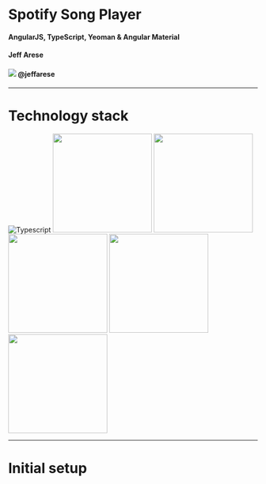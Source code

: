 <!-- $theme: gaia -->
<!-- template: invert -->

Spotify Song Player
===
#### AngularJS, TypeScript, Yeoman & Angular Material

#### Jeff Arese
#### ![](https://g.twimg.com/dev/documentation/image/Twitter_logo_blue_48.png) @jeffarese

---

# Technology stack

![Typescript](https://upload.wikimedia.org/wikipedia/commons/a/a6/TypeScript_Logo.png)
<img src="https://avatars0.githubusercontent.com/u/139426?v=3&s=400" width="200">
<img src="https://upload.wikimedia.org/wikipedia/commons/a/a6/TypeScript_Logo.png" width="200">
<img src="http://mauriciocorrea.es/dist/img/logo-sass.png" width="200">
<img src="https://worldvectorlogo.com/logos/gulp.svg" height="200">
<img src="https://upload.wikimedia.org/wikipedia/en/thumb/e/e3/Yeoman.svg/543px-Yeoman.svg.png" width="200">

---

# Initial setup

